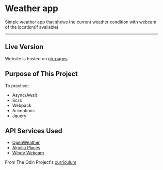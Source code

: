 # Weather app
Simple weather app that shows the current weather condition with webcam of the location(if available). 

----
## Live Version
Website is hosted on [gh-pages](https://ozansozuozgit.github.io/weather-app/)


## Purpose of This Project
To practice:
* Async/Await
* Scss
* Webpack
* Animations
* Jquery
## API Services Used
* [OpenWeather](https://openweathermap.org/api)
* [Algolia Places](https://community.algolia.com/places/api-clients.html)
*  [Windy Webcam](https://api.windy.com/)

From The Odin Project's  [curriculum](https://www.theodinproject.com/courses/javascript/lessons/weather-app)

